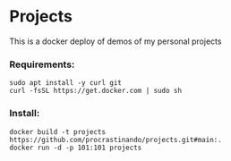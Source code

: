 # Projects
This is a docker deploy of demos of my personal projects

### Requirements:
```
sudo apt install -y curl git
curl -fsSL https://get.docker.com | sudo sh
```
### Install:
```
docker build -t projects https://github.com/procrastinando/projects.git#main:.
docker run -d -p 101:101 projects
```
